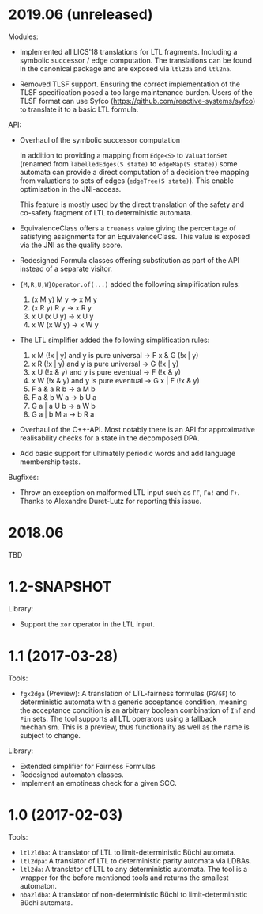 # 2019.06 (unreleased)

Modules:

* Implemented all LICS'18 translations for LTL fragments. Including a symbolic
  successor / edge computation. The translations can be found in the canonical
  package and are exposed via `ltl2da` and `ltl2na`.

* Removed TLSF support. Ensuring the correct implementation of the TLSF
  specification posed a too large maintenance burden. Users of the TLSF format
  can use Syfco (https://github.com/reactive-systems/syfco) to translate it to
  a basic LTL formula.

API:

* Overhaul of the symbolic successor computation
 
  In addition to providing a mapping from `Edge<S>` to `ValuationSet` (renamed 
  from `labelledEdges(S state)` to `edgeMap(S state)`) some automata can provide
  a direct computation of a decision tree mapping from valuations to sets of 
  edges (`edgeTree(S state)`). This enable optimisation in the JNI-access.
  
  This feature is mostly used by the direct translation of the safety and 
  co-safety fragment of LTL to deterministic automata.
  
* EquivalenceClass offers a `trueness` value giving the percentage of satisfying 
  assignments for an EquivalenceClass. This value is exposed via the JNI as the 
  quality score.
  
* Redesigned Formula classes offering substitution as part of the API instead
  of a separate visitor.

* `{M,R,U,W}Operator.of(...)` added the following simplification rules:
  1. (x M y) M y -> x M y
  2. (x R y) R y -> x R y
  3. x U (x U y) -> x U y
  4. x W (x W y) -> x W y

* The LTL simplifier added the following simplification rules:
  1. x M (!x | y) and y is pure universal -> F x & G (!x | y)
  2. x R (!x | y) and y is pure universal -> G (!x | y)
  3. x U (!x & y) and y is pure eventual -> F (!x & y)
  4. x W (!x & y) and y is pure eventual -> G x | F (!x & y)
  5. F a & a R b -> a M b
  6. F a & b W a -> b U a
  7. G a | a U b -> a W b
  8. G a | b M a -> b R a

* Overhaul of the C++-API. Most notably there is an API for approximative realisability checks for a
  state in the decomposed DPA.

* Add basic support for ultimately periodic words and add language membership tests.

Bugfixes:

* Throw an exception on malformed LTL input such as `FF`, `Fa!` and `F+`. Thanks 
  to Alexandre Duret-Lutz for reporting this issue.

# 2018.06

TBD

# 1.2-SNAPSHOT

Library:

 * Support the `xor` operator in the LTL input.

# 1.1 (2017-03-28)

Tools:

 * `fgx2dga` (Preview): A translation of LTL-fairness formulas (`FG`/`GF`) to deterministic automata with a generic acceptance condition, meaning the acceptance condition is an arbitrary boolean combination of `Inf` and `Fin` sets. The tool supports all LTL operators using a fallback mechanism. This is a preview, thus functionality as well as the name is subject to change.

Library:

 * Extended simplifier for Fairness Formulas
 * Redesigned automaton classes.
 * Implement an emptiness check for a given SCC.

# 1.0 (2017-02-03)

Tools:

 * `ltl2ldba`: A translator of LTL to limit-deterministic Büchi automata.
 * `ltl2dpa`: A translator of LTL to deterministic parity automata via LDBAs.
 * `ltl2da`: A translator of LTL to any deterministic automata. The tool is a wrapper for the before mentioned tools and returns the smallest automaton.
 * `nba2ldba`: A translator of non-deterministic Büchi to limit-deterministic Büchi automata.
